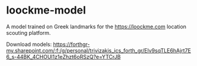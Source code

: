 # loockme-model
A model trained on Greek landmarks for the https://loockme.com location scouting platform. 

Download models: https://forthgr-my.sharepoint.com/:f:/g/personal/trivizakis_ics_forth_gr/Elv9sqTLE6hAjrt7E6_s-44BK_4CHOUl1z1eZhzt6oRSzQ?e=YTCrJB
